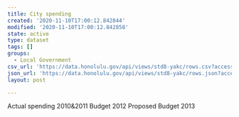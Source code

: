 ```yaml
---
title: City spending
created: '2020-11-10T17:00:12.842844'
modified: '2020-11-10T17:00:12.842858'
state: active
type: dataset
tags: []
groups:
  - Local Government
csv_url: 'https://data.honolulu.gov/api/views/std8-yakc/rows.csv?accessType=DOWNLOAD'
json_url: 'https://data.honolulu.gov/api/views/std8-yakc/rows.json?accessType=DOWNLOAD'
layout: post

---
```

Actual spending 2010&2011
Budget 2012
Proposed Budget 2013
